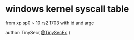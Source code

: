 # windows kernel syscall table
from xp sp0 ~ 10 rs2 1703 with id and argc

author: TinySec( <a href="https://twitter.com/TinySecEx" target="_blank">@TinySecEx</a> )
